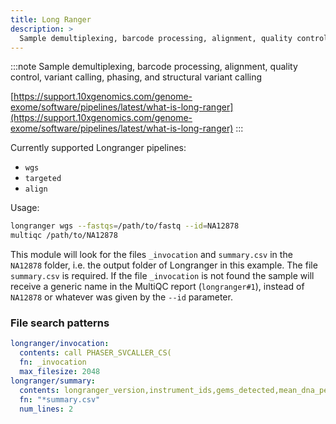 ```yaml
---
title: Long Ranger
description: >
  Sample demultiplexing, barcode processing, alignment, quality control, variant calling, phasing, and structural variant calling
---
```


<!--
~~~~~ DO NOT EDIT ~~~~~
This file is autogenerated from the MultiQC module python docstring.
Do not edit the markdown, it will be overwritten.

File path for the source of this content: multiqc/modules/longranger/longranger.py
~~~~~~~~~~~~~~~~~~~~~~~
-->

:::note
Sample demultiplexing, barcode processing, alignment, quality control, variant calling, phasing, and structural variant calling

[https://support.10xgenomics.com/genome-exome/software/pipelines/latest/what-is-long-ranger](https://support.10xgenomics.com/genome-exome/software/pipelines/latest/what-is-long-ranger)
:::

Currently supported Longranger pipelines:

- `wgs`
- `targeted`
- `align`

Usage:

```bash
longranger wgs --fastqs=/path/to/fastq --id=NA12878
multiqc /path/to/NA12878
```

This module will look for the files `_invocation` and `summary.csv` in the `NA12878` folder, i.e. the output folder of Longranger in this example. The file `summary.csv` is required. If the file `_invocation` is not found the sample will receive a generic name in the MultiQC report (`longranger#1`), instead of `NA12878` or whatever was given by the `--id` parameter.

### File search patterns

```yaml
longranger/invocation:
  contents: call PHASER_SVCALLER_CS(
  fn: _invocation
  max_filesize: 2048
longranger/summary:
  contents: longranger_version,instrument_ids,gems_detected,mean_dna_per_gem,bc_on_whitelist,bc_mean_qscore,n50_linked_reads_per_molecule
  fn: "*summary.csv"
  num_lines: 2
```
